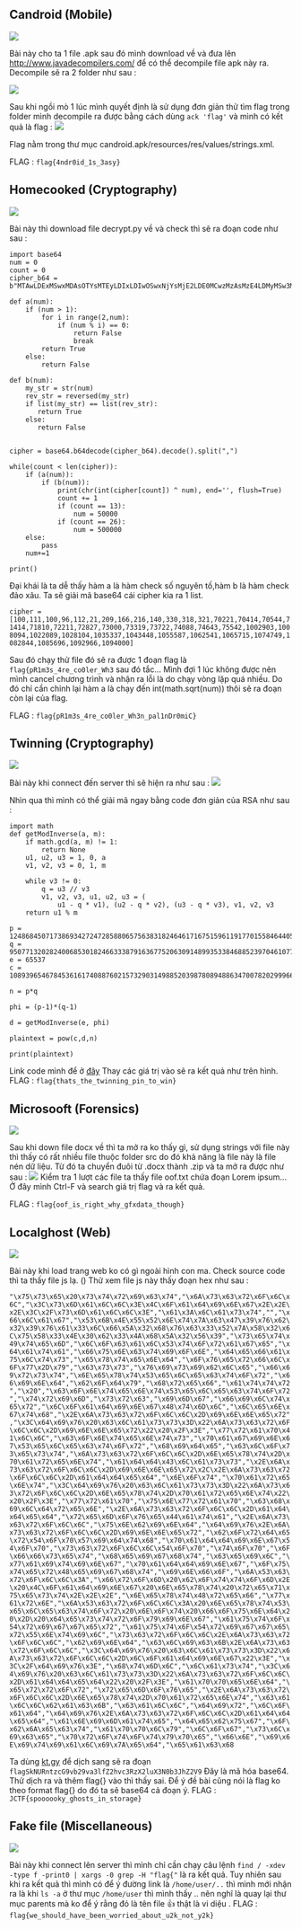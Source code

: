 
## Candroid (Mobile)

![](https://i.imgur.com/M0ctUZP.png)


Bài này cho ta 1 file .apk sau đó mình download về và đưa lên http://www.javadecompilers.com/ để có thể decompile file apk này ra. Decompile sẽ ra 2 folder như sau :

![](https://i.imgur.com/ppCc6r6.png)


Sau khi ngồi mò 1 lúc mình quyết định là sử dụng đơn giản thử tìm flag trong folder mình decompile ra được bằng cách dùng `ack 'flag'` và mình có kết quả là flag : 
![](https://i.imgur.com/QpH0lp4.png)

Flag nằm trong thư mục candroid.apk/resources/res/values/strings.xml.

FLAG : `flag{4ndr0id_1s_3asy}` 

## Homecooked (Cryptography)

![](https://i.imgur.com/oThFGw5.png)

Bài này thì download file decrypt.py về và check thì sẽ ra đoạn code như sau : 
```
import base64
num = 0
count = 0
cipher_b64 = b"MTAwLDExMSwxMDAsOTYsMTEyLDIxLDIwOSwxNjYsMjE2LDE0MCwzMzAsMzE4LDMyMSw3MDIyMSw3MDQxNCw3MDU0NCw3MTQxNCw3MTgxMCw3MjIxMSw3MjgyNyw3MzAwMCw3MzMxOSw3MzcyMiw3NDA4OCw3NDY0Myw3NTU0MiwxMDAyOTAzLDEwMDgwOTQsMTAyMjA4OSwxMDI4MTA0LDEwMzUzMzcsMTA0MzQ0OCwxMDU1NTg3LDEwNjI1NDEsMTA2NTcxNSwxMDc0NzQ5LDEwODI4NDQsMTA4NTY5NiwxMDkyOTY2LDEwOTQwMDA="

def a(num):
    if (num > 1):
        for i in range(2,num):
            if (num % i) == 0:
                return False
                break
        return True
    else:
        return False
       
def b(num):
    my_str = str(num)
    rev_str = reversed(my_str)
    if list(my_str) == list(rev_str):
       return True
    else:
       return False


cipher = base64.b64decode(cipher_b64).decode().split(",")

while(count < len(cipher)):
    if (a(num)):
        if (b(num)):
            print(chr(int(cipher[count]) ^ num), end='', flush=True)
            count += 1
            if (count == 13):
                num = 50000
            if (count == 26):
                num = 500000
    else:
        pass
    num+=1

print()
```

Đại khái là ta dễ thấy hàm a là hàm check số nguyên tố,hàm b là hàm check đảo xâu. Ta sẽ giải mã base64 cái cipher kia ra 1 list.

`cipher =[100,111,100,96,112,21,209,166,216,140,330,318,321,70221,70414,70544,71414,71810,72211,72827,73000,73319,73722,74088,74643,75542,1002903,1008094,1022089,1028104,1035337,1043448,1055587,1062541,1065715,1074749,1082844,1085696,1092966,1094000]`

Sau đó chạy thử file đó sẽ ra được 1 đoạn flag là `flag{pR1m3s_4re_co0ler_Wh3` sau đó tắc... Mình đợi 1 lúc không được nên mình cancel chương trình và nhận ra lỗi là do chạy vòng lặp quá nhiều. Do đó chỉ cần chỉnh lại hàm a là chạy đến int(math.sqrt(num)) thôi sẽ ra đoạn còn lại của flag.

FLAG : `flag{pR1m3s_4re_co0ler_Wh3n_pal1nDr0miC}`

## Twinning (Cryptography)

![](https://i.imgur.com/hEFAIxw.png)

Bài này khi connect đến server thì sẽ hiện ra như sau : 
![](https://i.imgur.com/YOtadA0.png)

Nhìn qua thì mình có thể giải mã ngay bằng code đơn giản của RSA như sau : 

```
import math
def getModInverse(a, m):
	if math.gcd(a, m) != 1:
		return None
	u1, u2, u3 = 1, 0, a
	v1, v2, v3 = 0, 1, m

	while v3 != 0:
		q = u3 // v3
		v1, v2, v3, u1, u2, u3 = (
			u1 - q * v1), (u2 - q * v2), (u3 - q * v3), v1, v2, v3
	return u1 % m

p = 12486845071738693427247285880657563831824646171675159611917701558464405456327259119333926908899840465729616002343942002689477215556473030869671629291940787
q = 9507713202824006853018246633387916367752063091489935338468852397046107765297345961101567617455479816742873156228827880421086979474228778491647759287898071
e = 65537
c =  108939654678453616174088760215732903149885203987808948863470078202999661180553761761290094797844905061396113158351302410841872578407519850047247575605178778188351806331769859422746367183132389482471063266455485501246627097810790878814045056794921807351845420984916236583641461647410952602770893908930071929869

n = p*q

phi = (p-1)*(q-1)

d = getModInverse(e, phi)

plaintext = pow(c,d,n)

print(plaintext)
```

Link code mình để ở [đây](https://github.com/buiminhptit/CTF/blob/master/RACTF/rsa.py) 
Thay các giá trị vào sẽ ra kết quả như trên hình.
FLAG : `flag{thats_the_twinning_pin_to_win}`

## Microsooft (Forensics)
![](https://i.imgur.com/WsoEDcr.png)

Sau khi down file docx về thì ta mở ra ko thấy gì, sử dụng strings với file này thì thấy có rất nhiều file thuộc folder src do đó khả năng là file này là file nén dữ liệu. Từ đó ta chuyển đuôi từ .docx thành .zip và ta mở ra được như sau : 
![](https://i.imgur.com/dDnTMQB.png)
Kiểm tra 1 lượt các file ta thấy file oof.txt chứa đoạn Lorem ipsum... Ở đây mình Ctrl-F và search giá trị flag và ra kết quả.

FLAG : `flag{oof_is_right_why_gfxdata_though}`

## Localghost (Web)
![](https://i.imgur.com/y0egiL2.png)

Bài này khi load trang web ko có gì ngoài hình con ma. Check source code thì ta thấy file js lạ. (<script src="/jquery.jscroll2.js"></script>)
Thử xem file js này thấy đoạn hex như sau : 

```"\x75\x73\x65\x20\x73\x74\x72\x69\x63\x74","\x6A\x73\x63\x72\x6F\x6C\x6C","\x3C\x73\x6D\x61\x6C\x6C\x3E\x4C\x6F\x61\x64\x69\x6E\x67\x2E\x2E\x2E\x3C\x2F\x73\x6D\x61\x6C\x6C\x3E","\x61\x3A\x6C\x61\x73\x74","","\x66\x6C\x61\x67","\x53\x6B\x4E\x55\x52\x6E\x74\x7A\x63\x47\x39\x76\x62\x32\x39\x76\x61\x33\x6C\x66\x5A\x32\x68\x76\x63\x33\x52\x7A\x58\x32\x6C\x75\x58\x33\x4E\x30\x62\x33\x4A\x68\x5A\x32\x56\x39","\x73\x65\x74\x49\x74\x65\x6D","\x6C\x6F\x63\x61\x6C\x53\x74\x6F\x72\x61\x67\x65","\x64\x61\x74\x61","\x66\x75\x6E\x63\x74\x69\x6F\x6E","\x64\x65\x66\x61\x75\x6C\x74\x73","\x65\x78\x74\x65\x6E\x64","\x6F\x76\x65\x72\x66\x6C\x6F\x77\x2D\x79","\x63\x73\x73","\x76\x69\x73\x69\x62\x6C\x65","\x66\x69\x72\x73\x74","\x6E\x65\x78\x74\x53\x65\x6C\x65\x63\x74\x6F\x72","\x66\x69\x6E\x64","\x62\x6F\x64\x79","\x68\x72\x65\x66","\x61\x74\x74\x72","\x20","\x63\x6F\x6E\x74\x65\x6E\x74\x53\x65\x6C\x65\x63\x74\x6F\x72","\x74\x72\x69\x6D","\x73\x72\x63","\x69\x6D\x67","\x66\x69\x6C\x74\x65\x72","\x6C\x6F\x61\x64\x69\x6E\x67\x48\x74\x6D\x6C","\x6C\x65\x6E\x67\x74\x68","\x2E\x6A\x73\x63\x72\x6F\x6C\x6C\x2D\x69\x6E\x6E\x65\x72","\x3C\x64\x69\x76\x20\x63\x6C\x61\x73\x73\x3D\x22\x6A\x73\x63\x72\x6F\x6C\x6C\x2D\x69\x6E\x6E\x65\x72\x22\x20\x2F\x3E","\x77\x72\x61\x70\x41\x6C\x6C","\x63\x6F\x6E\x74\x65\x6E\x74\x73","\x70\x61\x67\x69\x6E\x67\x53\x65\x6C\x65\x63\x74\x6F\x72","\x68\x69\x64\x65","\x63\x6C\x6F\x73\x65\x73\x74","\x6A\x73\x63\x72\x6F\x6C\x6C\x2D\x6E\x65\x78\x74\x2D\x70\x61\x72\x65\x6E\x74","\x61\x64\x64\x43\x6C\x61\x73\x73","\x2E\x6A\x73\x63\x72\x6F\x6C\x6C\x2D\x69\x6E\x6E\x65\x72\x2C\x2E\x6A\x73\x63\x72\x6F\x6C\x6C\x2D\x61\x64\x64\x65\x64","\x6E\x6F\x74","\x70\x61\x72\x65\x6E\x74","\x3C\x64\x69\x76\x20\x63\x6C\x61\x73\x73\x3D\x22\x6A\x73\x63\x72\x6F\x6C\x6C\x2D\x6E\x65\x78\x74\x2D\x70\x61\x72\x65\x6E\x74\x22\x20\x2F\x3E","\x77\x72\x61\x70","\x75\x6E\x77\x72\x61\x70","\x63\x68\x69\x6C\x64\x72\x65\x6E","\x2E\x6A\x73\x63\x72\x6F\x6C\x6C\x2D\x61\x64\x64\x65\x64","\x72\x65\x6D\x6F\x76\x65\x44\x61\x74\x61","\x2E\x6A\x73\x63\x72\x6F\x6C\x6C","\x75\x6E\x62\x69\x6E\x64","\x64\x69\x76\x2E\x6A\x73\x63\x72\x6F\x6C\x6C\x2D\x69\x6E\x6E\x65\x72","\x62\x6F\x72\x64\x65\x72\x54\x6F\x70\x57\x69\x64\x74\x68","\x70\x61\x64\x64\x69\x6E\x67\x54\x6F\x70","\x73\x63\x72\x6F\x6C\x6C\x54\x6F\x70","\x74\x6F\x70","\x6F\x66\x66\x73\x65\x74","\x68\x65\x69\x67\x68\x74","\x63\x65\x69\x6C","\x77\x61\x69\x74\x69\x6E\x67","\x70\x61\x64\x64\x69\x6E\x67","\x6F\x75\x74\x65\x72\x48\x65\x69\x67\x68\x74","\x69\x6E\x66\x6F","\x6A\x53\x63\x72\x6F\x6C\x6C\x3A","\x66\x72\x6F\x6D\x20\x62\x6F\x74\x74\x6F\x6D\x2E\x20\x4C\x6F\x61\x64\x69\x6E\x67\x20\x6E\x65\x78\x74\x20\x72\x65\x71\x75\x65\x73\x74\x2E\x2E\x2E","\x6E\x65\x78\x74\x48\x72\x65\x66","\x77\x61\x72\x6E","\x6A\x53\x63\x72\x6F\x6C\x6C\x3A\x20\x6E\x65\x78\x74\x53\x65\x6C\x65\x63\x74\x6F\x72\x20\x6E\x6F\x74\x20\x66\x6F\x75\x6E\x64\x20\x2D\x20\x64\x65\x73\x74\x72\x6F\x79\x69\x6E\x67","\x61\x75\x74\x6F\x54\x72\x69\x67\x67\x65\x72","\x61\x75\x74\x6F\x54\x72\x69\x67\x67\x65\x72\x55\x6E\x74\x69\x6C","\x73\x63\x72\x6F\x6C\x6C\x2E\x6A\x73\x63\x72\x6F\x6C\x6C","\x62\x69\x6E\x64","\x63\x6C\x69\x63\x6B\x2E\x6A\x73\x63\x72\x6F\x6C\x6C","\x3C\x64\x69\x76\x20\x63\x6C\x61\x73\x73\x3D\x22\x6A\x73\x63\x72\x6F\x6C\x6C\x2D\x6C\x6F\x61\x64\x69\x6E\x67\x22\x3E","\x3C\x2F\x64\x69\x76\x3E","\x68\x74\x6D\x6C","\x6C\x61\x73\x74","\x3C\x64\x69\x76\x20\x63\x6C\x61\x73\x73\x3D\x22\x6A\x73\x63\x72\x6F\x6C\x6C\x2D\x61\x64\x64\x65\x64\x22\x20\x2F\x3E","\x61\x70\x70\x65\x6E\x64","\x65\x72\x72\x6F\x72","\x72\x65\x6D\x6F\x76\x65","\x2E\x6A\x73\x63\x72\x6F\x6C\x6C\x2D\x6E\x65\x78\x74\x2D\x70\x61\x72\x65\x6E\x74","\x63\x61\x6C\x6C\x62\x61\x63\x6B","\x63\x61\x6C\x6C","\x64\x69\x72","\x6C\x6F\x61\x64","\x64\x69\x76\x2E\x6A\x73\x63\x72\x6F\x6C\x6C\x2D\x61\x64\x64\x65\x64","\x61\x6E\x69\x6D\x61\x74\x65","\x64\x65\x62\x75\x67","\x6F\x62\x6A\x65\x63\x74","\x61\x70\x70\x6C\x79","\x6C\x6F\x67","\x73\x6C\x69\x63\x65","\x70\x72\x6F\x74\x6F\x74\x79\x70\x65","\x66\x6E","\x69\x6E\x69\x74\x69\x61\x6C\x69\x7A\x65\x64","\x65\x61\x63\x68```

Ta dùng [kt.gy](https://kt.gy/tools.html#) để dịch sang sẽ ra đoạn `flagSkNURntzcG9vb29va3lfZ2hvc3RzX2luX3N0b3JhZ2V9`
Đây là mã hóa base64. Thử dịch ra và thêm flag{} vào thì thấy sai. Để ý đề bài cũng nói là flag ko theo format flag{} do đó ta sẽ base64 cả đoạn ý. 
FLAG : `JCTF{spoooooky_ghosts_in_storage}`

## Fake file (Miscellaneous)
![](https://i.imgur.com/ZlBVaRi.png)

Bài này khi connect lên server thì mình chỉ cần chạy câu lệnh `find / -xdev -type f -print0 | xargs -0 grep -H "flag{"` là ra kết quả. Tuy nhiên sau khi ra kết quả thì mình có để ý đường link là `/home/user/..` thì mình mới nhận ra là khi `ls -a` ở thư mục `/home/user` thì mình thấy .. nên nghĩ là quay lại thư mục parents mà ko để ý rằng đó là tên file :+1:  thật là vi diệu .
FLAG : `flag{we_should_have_been_worried_about_u2k_not_y2k}`

